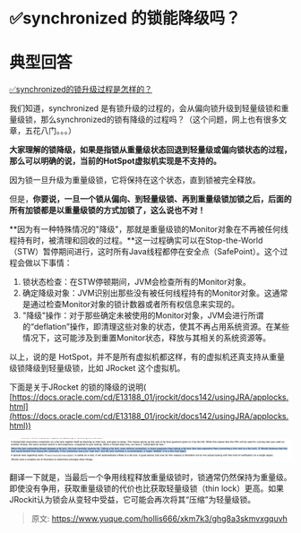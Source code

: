 # ✅synchronized 的锁能降级吗？

# 典型回答


[✅synchronized的锁升级过程是怎样的？](https://www.yuque.com/hollis666/xkm7k3/cv5kt1)



我们知道，synchronized 是有锁升级的过程的，会从偏向锁升级到轻量级锁和重量级锁，那么synchronized的锁有降级的过程吗？（这个问题，网上也有很多文章，五花八门。。。）



**大家理解的锁降级，如果是指锁从重量级状态回退到轻量级或偏向锁状态的过程，那么可以明确的说，当前的HotSpot虚拟机实现是不支持的。**



因为锁一旦升级为重量级锁，它将保持在这个状态，直到锁被完全释放。



但是，**你要说，一旦一个锁从偏向、到轻量级锁、再到重量级锁加锁之后，后面的所有加锁都是以重量级锁的方式加锁了，这么说也不对！**



**因为有一种特殊情况的"降级"，那就是重量级锁的Monitor对象在不再被任何线程持有时，被清理和回收的过程。**这一过程确实可以在Stop-the-World（STW）暂停期间进行，这时所有Java线程都停在安全点（SafePoint）。这个过程会做以下事情：



1. 锁状态检查：在STW停顿期间，JVM会检查所有的Monitor对象。
2. 确定降级对象：JVM识别出那些没有被任何线程持有的Monitor对象。这通常是通过检查Monitor对象的锁计数器或者所有权信息来实现的。
3. "降级"操作：对于那些确定未被使用的Monitor对象，JVM会进行所谓的“deflation”操作，即清理这些对象的状态，使其不再占用系统资源。在某些情况下，这可能涉及到重置Monitor状态，释放与其相关的系统资源等。



以上，说的是 HotSpot，并不是所有虚拟机都这样，有的虚拟机还真支持从重量级锁降级到轻量级锁，比如 JRocket 这个虚拟机。



下面是关于JRocket 的锁的降级的说明( [https://docs.oracle.com/cd/E13188_01/jrockit/docs142/usingJRA/applocks.html](https://docs.oracle.com/cd/E13188_01/jrockit/docs142/usingJRA/applocks.html))



![1714541306562-862ad765-ee44-4da9-ad41-2fa170638b19.png](./img/PFBH-3O51GLrjq89/1714541306562-862ad765-ee44-4da9-ad41-2fa170638b19-623122.png)



翻译一下就是，当最后一个争用线程释放重量级锁时，锁通常仍然保持为重量级。即使没有争用，获取重量级锁的代价也比获取轻量级锁（thin lock）更高。如果JRockit认为锁会从变轻中受益，它可能会再次将其“压缩”为轻量级锁。







> 原文: <https://www.yuque.com/hollis666/xkm7k3/ghg8a3skmvxgquvh>